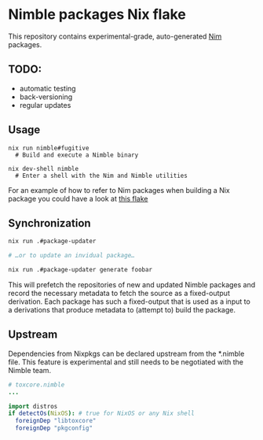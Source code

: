 # Nimble packages Nix flake

This repository contains experimental-grade, auto-generated
[Nim](https://nim-lang.org/) packages.

## TODO:
 - automatic testing
 - back-versioning
 - regular updates

## Usage

```shell
nix run nimble#fugitive
  # Build and execute a Nimble binary

nix dev-shell nimble
  # Enter a shell with the Nim and Nimble utilities
```

For an example of how to refer to Nim packages when building a Nix package you could have a look at [this flake](https://git.sr.ht/~ehmry/upload_bot/tree/master/item/flake.nix)

## Synchronization

```sh
nix run .#package-updater

# …or to update an invidual package…

nix run .#package-updater generate foobar
```

This will prefetch the repositories of new and updated Nimble packages and
record the necessary metadata to fetch the source as a fixed-output derivation.
Each package has such a fixed-output that is used as a input to a derivations
that produce metadata to (attempt to) build the package.

## Upstream

Dependencies from Nixpkgs can be declared upstream from the *.nimble file. This
feature is experimental and still needs to be negotiated with the Nimble team.

```nim
# toxcore.nimble
...

import distros
if detectOs(NixOS): # true for NixOS or any Nix shell
  foreignDep "libtoxcore"
  foreignDep "pkgconfig"
```
